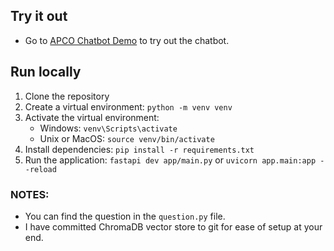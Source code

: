 
## Try it out
- Go to [APCO Chatbot Demo](https://tinyurl.com/apco-furqaan) to try out the chatbot.

## Run locally
1. Clone the repository
2. Create a virtual environment: `python -m venv venv`
3. Activate the virtual environment:
   - Windows: `venv\Scripts\activate`
   - Unix or MacOS: `source venv/bin/activate`
4. Install dependencies: `pip install -r requirements.txt`
6. Run the application: `fastapi dev app/main.py` or `uvicorn app.main:app --reload`


### NOTES:
- You can find the question in the `question.py` file.
- I have committed ChromaDB vector store to git for ease of setup at your end.